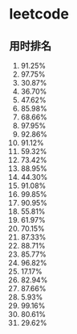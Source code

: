 # leetcode

## 用时排名
1. 91.25%
1. 97.75%
1. 30.87%
1. 36.70%
1. 47.62%
1. 85.98%
1. 68.66%
1. 97.95%
1. 92.86%
1. 91.12%
1. 59.32%
1. 73.42%
1. 88.95%
1. 44.30%
1. 91.08%
1. 99.85%
1. 90.95%
1. 55.81%
1. 61.97%
1. 70.15%
1. 87.33%
1. 88.71%
1. 85.77%
1. 96.82%
1. 17.17%
1. 82.94%
1. 87.66%
1. 5.93%
1. 99.16%
1. 80.61%
1. 29.62%